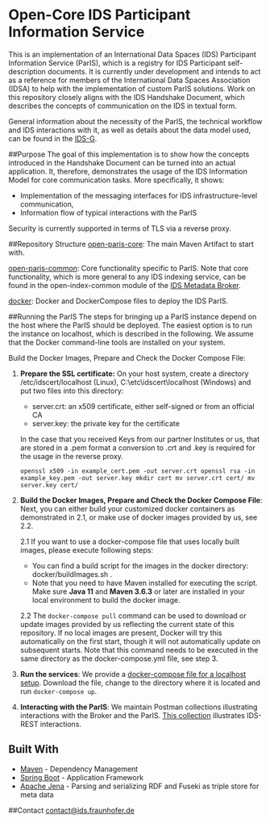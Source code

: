 # Open-Core IDS Participant Information Service

This is an implementation of an International Data Spaces (IDS) Participant Information Service (ParIS), which is a 
registry for IDS Participant self-description documents. It is currently under development and intends to act as a
reference for members of the International Data Spaces Association (IDSA) to help with the implementation of custom ParIS
solutions. Work on this repository closely aligns with the IDS Handshake Document, which describes the concepts of
communication on the IDS in textual form.

General information about the necessity of the ParIS, the technical workflow and IDS interactions with it, as well as
details about the data model used, can be found in the [IDS-G](https://github.com/International-Data-Spaces-Association/IDS-G/tree/feature/paris/core/ParIS#data-model-participant-and-participant-attributes).

##Purpose
The goal of this implementation is to show how the concepts introduced in the Handshake Document can be turned into an
actual application. It, therefore, demonstrates the usage of the IDS Information Model for core communication tasks.
More specifically, it shows:
- Implementation of the messaging interfaces for IDS infrastructure-level communication,
- Information flow of typical interactions with the ParIS

Security is currently supported in terms of TLS via a reverse proxy.

##Repository Structure
[open-paris-core](open-paris-core): The main Maven Artifact to start with.

[open-paris-common](open-paris-common): Core functionality specific to ParIS. Note that core functionality, which is more general
to any IDS indexing service, can be found in the open-index-common module of the [IDS Metadata Broker](https://github.com/International-Data-Spaces-Association/metadata-broker-open-core).

[docker](docker): Docker and DockerCompose files to deploy the IDS ParIS.

##Running the ParIS
The steps for bringing up a ParIS instance depend on the host where the ParIS should be deployed. The easiest option is
to run the instance on localhost, which is described in the following. We assume that the Docker command-line tools are
installed on your system.

Build the Docker Images, Prepare and Check the Docker Compose File:

1. __Prepare the SSL certificate:__ On your host system, create a directory /etc/idscert/localhost (Linux),
   C:\etc\idscert\localhost (Windows) and put two files into this directory:
    * server.crt: an x509 certificate, either self-signed or from an official CA
    * server.key: the private key for the certificate

   In the case that you received Keys from our partner Institutes or us, that are stored in a .pem format a conversion to .crt and .key is required for the usage in the reverse proxy.

       openssl x509 -in example_cert.pem -out server.crt openssl rsa -in example_key.pem -out server.key mkdir cert mv server.crt cert/ mv server.key cert/

2. __Build the Docker Images, Prepare and Check the Docker Compose File__: Next, you can either build your customized docker containers as demonstrated in 2.1, or make use of docker images provided by us, see 2.2.

   2.1 If you want to use a docker-compose file that uses locally built images, please execute following steps:
    - You can find a build script for the images in the docker directory: docker/buildImages.sh .
    - Note that you need to have Maven installed for executing the script.
      Make sure **Java 11** and **Maven 3.6.3** or later are installed in your local environment to build the docker image.

   2.2
   The ```docker-compose pull``` command can be used to download or update images provided by us reflecting the current
   state of this repository. If no local images are present, Docker will try this automatically on the first start,
   though it will not automatically update on subsequent starts. Note that this command needs to be executed in the same
   directory as the docker-compose.yml file, see step 3.


3. __Run the services__: We provide a [docker-compose file for a localhost setup](docker/composefiles/paris-localhost/docker-compose.yml).
   Download the file, change
   to the directory where it is located and run ```docker-compose up```.
   
4. __Interacting with the ParIS__: We maintain Postman collections illustrating interactions with the Broker and the ParIS.
[This collection](https://www.getpostman.com/collections/d1e80e1f369ae2a8f492) illustrates IDS-REST interactions.
   
## Built With

* [Maven](https://maven.apache.org/) - Dependency Management
* [Spring Boot](https://projects.spring.io/spring-boot/) - Application Framework
* [Apache Jena](https://jena.apache.org/documentation/) - Parsing and serializing RDF and Fuseki as triple store for meta data


##Contact
[contact@ids.fraunhofer.de](mailto:contact@ids.fraunhofer.de)